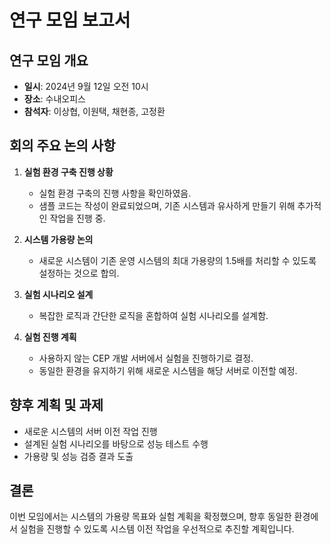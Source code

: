# 연구 모임 보고서

## 연구 모임 개요

- **일시**: 2024년 9월 12일 오전 10시
- **장소**: 수내오피스
- **참석자**: 이상협, 이원택, 채현종, 고정환

## 회의 주요 논의 사항

1. **실험 환경 구축 진행 상황**
   - 실험 환경 구축의 진행 사항을 확인하였음.
   - 샘플 코드는 작성이 완료되었으며, 기존 시스템과 유사하게 만들기 위해 추가적인 작업을 진행 중.

2. **시스템 가용량 논의**
   - 새로운 시스템이 기존 운영 시스템의 최대 가용량의 1.5배를 처리할 수 있도록 설정하는 것으로 합의.

3. **실험 시나리오 설계**
   - 복잡한 로직과 간단한 로직을 혼합하여 실험 시나리오를 설계함.

4. **실험 진행 계획**
   - 사용하지 않는 CEP 개발 서버에서 실험을 진행하기로 결정.
   - 동일한 환경을 유지하기 위해 새로운 시스템을 해당 서버로 이전할 예정.

## 향후 계획 및 과제

- 새로운 시스템의 서버 이전 작업 진행
- 설계된 실험 시나리오를 바탕으로 성능 테스트 수행
- 가용량 및 성능 검증 결과 도출

## 결론

이번 모임에서는 시스템의 가용량 목표와 실험 계획을 확정했으며, 향후 동일한 환경에서 실험을 진행할 수 있도록 시스템 이전 작업을 우선적으로 추진할 계획입니다.